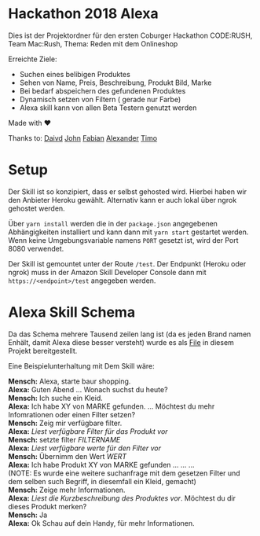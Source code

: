 # Hackathon 2018 Alexa

Dies ist der Projektordner für den ersten Coburger Hackathon CODE:RUSH, Team Mac:Rush, Thema: Reden mit dem Onlineshop


Erreichte Ziele:
 - Suchen eines belibigen Produktes
 - Sehen von Name, Preis, Beschreibung, Produkt Bild, Marke
 - Bei bedarf abspeichern des gefundenen Produktes
 - Dynamisch setzen von Filtern ( gerade nur Farbe)
 - Alexa skill kann von allen Beta Testern genutzt werden

Made with :heart: 

Thanks to: [Daivd](https://github.com/Wachiwi) [John](https://github.com/JohnBra) [Fabian](https://github.com/Diadochokinetic) [Alexander](https://github.com/RACERXY) [Timo](https://github.com/ZeroSoulEater)

# Setup

Der Skill ist so konzipiert, dass er selbst gehosted wird. Hierbei haben wir den Anbieter Heroku gewählt. Alternativ kann er auch lokal über ngrok gehostet werden. 

Über `yarn install` werden die in der `package.json` angegebenen Abhängigkeiten installiert und kann dann mit `yarn start` gestartet werden. Wenn keine Umgebungsvariable namens `PORT` gesetzt ist, wird der Port 8080 verwendet. 

Der Skill ist gemountet unter der Route `/test`. Der Endpunkt (Heroku oder ngrok) muss in der Amazon Skill Developer Console dann mit `https://<endpoint>/test` angegeben werden.

# Alexa Skill Schema

Da das Schema mehrere Tausend zeilen lang ist (da es jeden Brand namen Enhält, damit Alexa diese besser versteht) wurde es als [File](https://github.com/ZeroSoulEater/Hackathon-Coburg-2018/blob/master/Schema.json) in diesem Projekt bereitgestellt.

Eine Beispielunterhaltung mit Dem Skill wäre:

**Mensch:** Alexa, starte baur shopping.<br/>
**Alexa:** Guten Abend … Wonach suchst du heute?<br/>
**Mensch:** Ich suche ein Kleid.<br/>
**Alexa:** Ich habe XY von MARKE gefunden. … Möchtest du mehr Infomrationen oder einen Filter setzen?<br/>
**Mensch:** Zeig mir verfügbare filter.<br/>
**Alexa:** *Liest verfügbare Filter für das Produkt vor*<br/>
**Mensch:** setzte filter *FILTERNAME*<br/>
**Alexa:** *Liest verfügbare werte für den Filter vor*<br/>
**Mensch:** Übernimm den Wert *WERT*<br/>
**Alexa:** Ich habe Produkt XY von MARKE gefunden … … … <br/>
(NOTE: Es wurde eine weitere suchanfrage mit dem gesetzen Filter und dem selben such Begriff, in diesemfall ein Kleid, gemacht)<br/>
**Mensch:** Zeige mehr Informationen.<br/>
**Alexa:** *Liest die Kurzbeschreibung des Produktes vor*. Möchtest du dir dieses Produkt merken?<br/>
**Mensch:** Ja<br/>
**Alexa:** Ok Schau auf dein Handy, für mehr Informationen.



